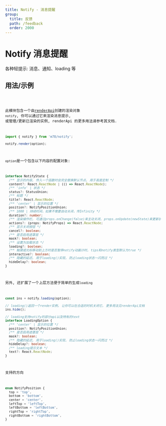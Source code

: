 ```yaml
---
title: Notify - 消息提醒
group:
  title: 反馈
  path: /feedback
  order: 2000
---
```


# Notify 消息提醒

各种轻提示: 消息、通知、loading 等

## 用法/示例

<code src="./demo.tsx" />

此模块包含一个由[renderApi](/docs/ecology/render-api)创建的渲染对象 `notify`, 你可以通过它来渲染消息提示, 或管理/更新已渲染的实例, renderApi 的更多用法请参考其文档.

```ts
import { notify } from 'm78/notify';

notify.render(option);
```

`option`是一个包含以下内容的配置对象:

```ts
interface NotifyState {
  /** 显示的内容, 传入一个函数时会完全替换默认节点, 用于高度定制 */
  content?: React.ReactNode | (() => React.ReactNode);
  /** 'info' | 状态 */
  status?: StatusUnion;
  /** 标题 */
  title?: React.ReactNode;
  /** 'center' | 显示的位置 */
  position?: NotifyPositionUnion;
  /** 1000 | 持续时间，如果不需要自动关闭，传Infinity */
  duration?: number;
  /** 渲染操作栏, 可通过props.onChange(false)来主动关闭, props.onUpdate(newState)来更新状态 */
  actions?: (props: NotifyProps) => React.ReactNode;
  /** 显示关闭按钮 */
  cancel?: boolean;
  /** 是否启用遮罩层 */
  mask?: boolean;
  /** 设置为加载状态 */
  loading?: boolean;
  /** 触摸或光标移动到上方时是否暂停notify动画计时, tips和notify类型默认为true */
  interactive?: boolean;
  /** 隐藏的延迟, 用于loading()实现, 防止loading状态一闪而过 */
  hideDelay?: boolean;
}
```

另外, 还扩展了一个上层方法便于简单的生成`loading`

```ts
const ins = notify.loading(option);

// loading()返回一个render实例, 让你可以在合适的时机关闭它, 更多用法见renderApi文档
ins.hide();

// loading支持notify的部分api以及特有的text
interface LoadingOption {
  /** 'center' | 显示的位置 */
  position?: NotifyPositionUnion;
  /** 是否启用遮罩层 */
  mask?: boolean;
  /** 隐藏的延迟, 用于loading()实现, 防止loading状态一闪而过 */
  hideDelay?: boolean;
  /** loading提示文本 */
  text?: React.ReactNode;
}
```

支持的方向

```ts
enum NotifyPosition {
  top = 'top',
  bottom = 'bottom',
  center = 'center',
  leftTop = 'leftTop',
  leftBottom = 'leftBottom',
  rightTop = 'rightTop',
  rightBottom = 'rightBottom',
}
```

